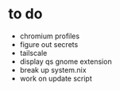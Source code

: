 # to do

- chromium profiles
- figure out secrets
- tailscale
- display qs gnome extension
- break up system.nix
- work on update script